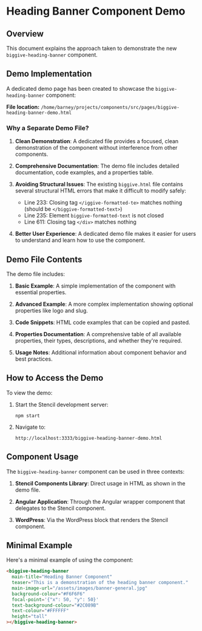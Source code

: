 # Heading Banner Component Demo

## Overview

This document explains the approach taken to demonstrate the new `biggive-heading-banner` component.

## Demo Implementation

A dedicated demo page has been created to showcase the `biggive-heading-banner` component:

**File location:** `/home/barney/projects/components/src/pages/biggive-heading-banner-demo.html`

### Why a Separate Demo File?

1. **Clean Demonstration**: A dedicated file provides a focused, clean demonstration of the component without interference from other components.

2. **Comprehensive Documentation**: The demo file includes detailed documentation, code examples, and a properties table.

3. **Avoiding Structural Issues**: The existing `biggive.html` file contains several structural HTML errors that make it difficult to modify safely:
   - Line 233: Closing tag `</iggive-formatted-te>` matches nothing (should be `</biggive-formatted-text>`)
   - Line 235: Element `biggive-formatted-text` is not closed
   - Line 611: Closing tag `</div>` matches nothing

4. **Better User Experience**: A dedicated demo file makes it easier for users to understand and learn how to use the component.

## Demo File Contents

The demo file includes:

1. **Basic Example**: A simple implementation of the component with essential properties.

2. **Advanced Example**: A more complex implementation showing optional properties like logo and slug.

3. **Code Snippets**: HTML code examples that can be copied and pasted.

4. **Properties Documentation**: A comprehensive table of all available properties, their types, descriptions, and whether they're required.

5. **Usage Notes**: Additional information about component behavior and best practices.

## How to Access the Demo

To view the demo:

1. Start the Stencil development server:
   ```
   npm start
   ```

2. Navigate to:
   ```
   http://localhost:3333/biggive-heading-banner-demo.html
   ```

## Component Usage

The `biggive-heading-banner` component can be used in three contexts:

1. **Stencil Components Library**: Direct usage in HTML as shown in the demo file.

2. **Angular Application**: Through the Angular wrapper component that delegates to the Stencil component.

3. **WordPress**: Via the WordPress block that renders the Stencil component.

## Minimal Example

Here's a minimal example of using the component:

```html
<biggive-heading-banner
  main-title="Heading Banner Component"
  teaser="This is a demonstration of the heading banner component."
  main-image-url="/assets/images/banner-general.jpg"
  background-colour="#F6F6F6"
  focal-point='{"x": 50, "y": 50}'
  text-background-colour="#2C089B"
  text-colour="#FFFFFF"
  height="tall"
></biggive-heading-banner>
```
